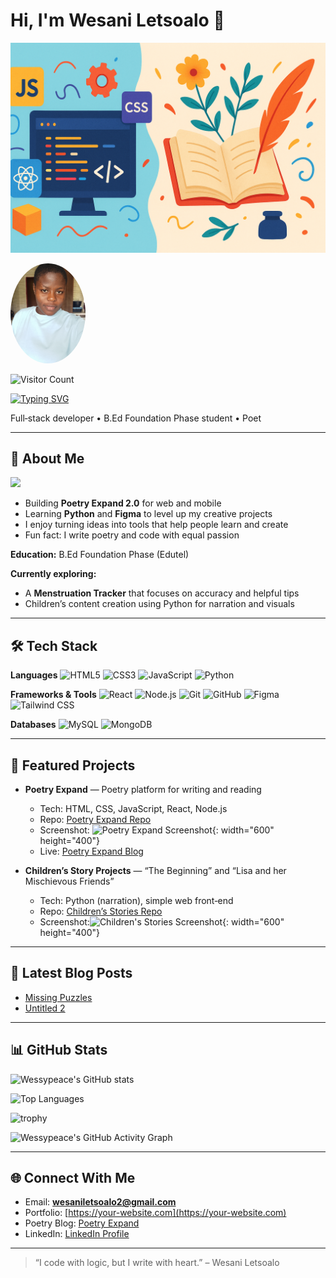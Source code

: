 # Hi, I'm Wesani Letsoalo 👋

![Profile Banner](assets/banner.png)

<img src="assets/profile-pic.jpg" alt="Wesani Letsoalo" width="120" style="border-radius:50%;"/>

![Visitor Count](https://komarev.com/ghpvc/?username=wessypeace\&color=blue)

[![Typing SVG](https://readme-typing-svg.herokuapp.com?size=24\&color=38C2FF\&center=true\&vCenter=true\&width=600\&lines=Hi+there+👋;I'm+Wesani+Letsoalo;Full+Stack+Developer+%7C+Poet)](https://git.io/typing-svg)

Full‑stack developer • B.Ed Foundation Phase student • Poet

---

## 🚀 About Me

<img src="https://media.giphy.com/media/L8K62iTDkzGX6/giphy.gif" width="300"/>

* Building **Poetry Expand 2.0** for web and mobile
* Learning **Python** and **Figma** to level up my creative projects
* I enjoy turning ideas into tools that help people learn and create
* Fun fact: I write poetry and code with equal passion

**Education:** B.Ed Foundation Phase (Edutel)

**Currently exploring:**

* A **Menstruation Tracker** that focuses on accuracy and helpful tips
* Children’s content creation using Python for narration and visuals

---

## 🛠️ Tech Stack

**Languages**
![HTML5](https://img.shields.io/badge/HTML5-E34F26?style=for-the-badge\&logo=html5\&logoColor=white)
![CSS3](https://img.shields.io/badge/CSS3-1572B6?style=for-the-badge\&logo=css3\&logoColor=white)
![JavaScript](https://img.shields.io/badge/JavaScript-F7DF1E?style=for-the-badge\&logo=javascript\&logoColor=black)
![Python](https://img.shields.io/badge/Python-3776AB?style=for-the-badge\&logo=python\&logoColor=white)

**Frameworks & Tools**
![React](https://img.shields.io/badge/React-20232A?style=for-the-badge\&logo=react\&logoColor=61DAFB)
![Node.js](https://img.shields.io/badge/Node.js-339933?style=for-the-badge\&logo=nodedotjs\&logoColor=white)
![Git](https://img.shields.io/badge/Git-F05032?style=for-the-badge\&logo=git\&logoColor=white)
![GitHub](https://img.shields.io/badge/GitHub-181717?style=for-the-badge\&logo=github\&logoColor=white)
![Figma](https://img.shields.io/badge/Figma-F24E1E?style=for-the-badge\&logo=figma\&logoColor=white)
![Tailwind CSS](https://img.shields.io/badge/Tailwind_CSS-38B2AC?style=for-the-badge\&logo=tailwind-css\&logoColor=white)

**Databases**
![MySQL](https://img.shields.io/badge/MySQL-4479A1?style=for-the-badge\&logo=mysql\&logoColor=white)
![MongoDB](https://img.shields.io/badge/MongoDB-47A248?style=for-the-badge\&logo=mongodb\&logoColor=white)

---

## 📌 Featured Projects

* **Poetry Expand** — Poetry platform for writing and reading

  * Tech: HTML, CSS, JavaScript, React, Node.js
  * Repo: [Poetry Expand Repo](https://github.com/wessypeace/poetry-expand)
  * Screenshot: ![Poetry Expand Screenshot](assets/poetry-expand.){: width="600" height="400"}
  * Live: [Poetry Expand Blog](https://poetryexpand.blogspot.com/)


* **Children’s Story Projects** — “The Beginning” and “Lisa and her Mischievous Friends”

  * Tech: Python (narration), simple web front‑end
  * Repo: [Children’s Stories Repo](https://github.com/wessypeace/childrens-stories)
  * Screenshot:![Children's Stories Screenshot](assets/childrens-stories.png){: width="600" height="400"}

---

## 📝 Latest Blog Posts

* [Missing Puzzles](https://poetryexpand.blogspot.com/YOUR-LINK)
* [Untitled 2](https://poetryexpand.blogspot.com/YOUR-LINK)

---

## 📊 GitHub Stats

![Wessypeace's GitHub stats](https://github-readme-stats.vercel.app/api?username=wessypeace\&show_icons=true\&theme=tokyonight)

![Top Languages](https://github-readme-stats.vercel.app/api/top-langs/?username=wessypeace\&layout=compact\&theme=tokyonight)

![trophy](https://github-profile-trophy.vercel.app/?username=wessypeace\&theme=tokyonight\&row=1\&column=6)

![Wessypeace's GitHub Activity Graph](https://github-readme-activity-graph.vercel.app/graph?username=wessypeace\&theme=tokyo-night)

---

## 🌐 Connect With Me

* Email: **[wesaniletsoalo2@gmail.com](mailto:wesaniletsoalo2@gmail.com)**
* Portfolio: [https://your-website.com](https://your-website.com)
* Poetry Blog: [Poetry Expand](https://poetryexpand.blogspot.com/)
* LinkedIn: [LinkedIn Profile](https://za.linkedin.com/in/wesani-letsoalo-2777522b6)

---

> “I code with logic, but I write with heart.” – Wesani Letsoalo
